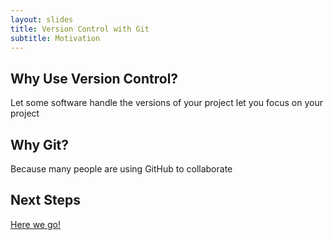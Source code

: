 ```yaml
---
layout: slides
title: Version Control with Git
subtitle: Motivation
---
```


## Why Use Version Control?

Let some software handle the versions of your project let you focus on your
project

## Why Git?

Because many people are using GitHub to collaborate

## Next Steps

[Here we go!](01-basics.html)
